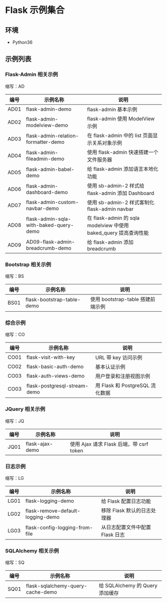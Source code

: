 # Flask 示例集合

## 环境

- Python36

## 示例列表

### Flask-Admin 相关示例

缩写：AD

| 编号 | 示例名称                               | 说明                                                             |
| ---- | -------------------------------------- | ---------------------------------------------------------------- |
| AD01 | flask-admin-demo                       | flask-admin 基本示例                                             |
| AD02 | flask-admin-modelview-demo             | flask-admin 使用 ModelView 示例                                  |
| AD03 | flask-admin-relation-formatter-demo    | 在 flask-admin 中的 list 页面显示关系对象示例                    |
| AD04 | flask-admin-fileadmin-demo             | 使用 flask-admin 快速搭建一个文件服务器                          |
| AD05 | flask-admin-babel-demo                 | 给 flask-admin 添加语言本地化功能                                |
| AD06 | flask-admin-dashboard-demo             | 使用 sb-admin-2 样式给 flask-admin 添加 Dashboard                |
| AD07 | flask-admin-custom-navbar-demo         | 使用 sb-admin-2 样式客制化 flask-admin navbar                    |
| AD08 | flask-admin-sqla-with-baked-query-demo | 在 flask-admin 的 sqla modelview 中使用 baked_query 提高查询性能 |
| AD09 | AD09-flask-admin-breadcrumb-demo       | 给 flask-admin 添加 breadcrumb                                   |

### Bootstrap 相关示例

缩写：BS

| 编号 | 示例名称                   | 说明                              |
| ---- | -------------------------- | --------------------------------- |
| BS01 | flask-bootstrap-table-demo | 使用 bootstrap-table 搭建前端示例 |

### 综合示例

缩写：CO

| 编号 | 示例名称                     | 说明                            |
| ---- | ---------------------------- | ------------------------------- |
| CO01 | flask-visit-with-key         | URL 带 key 访问示例             |
| CO02 | flask-basic-auth-demo        | 基本认证示例                    |
| CO03 | flask-auth-views-demo        | 用户登录和注册视图示例          |
| CO03 | flask-postgresql-stream-demo | 用 Flask 和 PostgreSQL 流化数据 |

### JQuery 相关示例

缩写：JQ

| 编号 | 示例名称        | 说明                                     |
| ---- | --------------- | ---------------------------------------- |
| JQ01 | flask-ajax-demo | 使用 Ajax 请求 Flask 后端，带 csrf token |

### 日志示例

缩写：LG

| 编号 | 示例名称                          | 说明                            |
| ---- | --------------------------------- | ------------------------------- |
| LG01 | flask-logging-demo                | 给 Flask 配置日志功能           |
| LG02 | flask-remove-default-logging-demo | 移除 Flask 默认的日志处理器     |
| LG03 | flask-config-logging-from-file    | 从日志配置文件中配置 Flask 日志 |

### SQLAlchemy 相关示例

缩写：SQ

| 编号 | 示例名称                          | 说明                            |
| ---- | --------------------------------- | ------------------------------- |
| SQ01 | flask-sqlalchemy-query-cache-demo | 给 SQLAlchemy 的 Query 添加缓存 |
